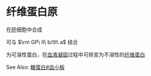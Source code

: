 # 纤维蛋白原

在[肝](肝.md)细胞中合成

可与 $\rm GP\ II\ b/III\ a$ 结合

为可溶性蛋白，在[血液凝固](血液凝固.md)过程中可转变为不溶性的[纤维蛋白](纤维蛋白.md)

See Also: [糖蛋白#血小板](糖蛋白.md#血小板)
